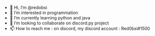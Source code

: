 - 👋 Hi, I’m @redobsi
- 👀 I’m interested in programmation
- 🌱 I’m currently learning python and java
- 💞️ I’m looking to collaborate on discord.py project
- 📫 How to reach me : on discord, my discord account : Red0bsi#1500

<!---
redobsi/redobsi is a ✨ special ✨ repository because its `README.md` (this file) appears on your GitHub profile.
You can click the Preview link to take a look at your changes.
--->
